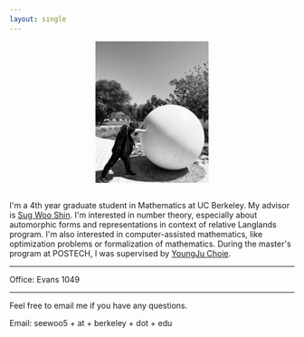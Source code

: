 ```yaml
---
layout: single
---
```


<figure>
<div style="text-align: center; margin-bottom: 2em">
<img src="assets/profile.jpeg" width="200" title="Me packing one sphere at Stanford"/>
</div>
</figure>


I'm a 4th year graduate student in Mathematics at UC Berkeley. My advisor is [Sug Woo Shin](https://math.berkeley.edu/~swshin/).
I'm interested in number theory, especially about automorphic forms and representations in context of relative Langlands program.
I'm also interested in computer-assisted mathematics, like optimization problems or formalization of mathematics.
During the master's program at POSTECH, I was supervised by [YoungJu Choie](https://yjchoie.postech.ac.kr/).

---

Office: Evans 1049

---

Feel free to email me if you have any questions.

Email: seewoo5 + at + berkeley + dot + edu